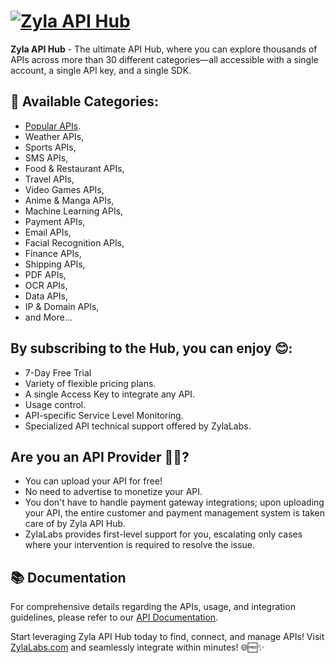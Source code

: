 # [![Zyla API Hub](https://zylalabs.com/img/logo-removebg-preview.png)](https://zylalabs.com/)

<!--start: description-->

**Zyla API Hub** - The ultimate API Hub, where you can explore thousands of APIs across more than 30 different categories—all accessible with a single account, a single API key, and a single SDK.

<!--end: description-->

<!--start: docs-->

## 🌟 Available Categories:

- [Popular APIs](https://zylalabs.com/api-marketplace/popular).
- Weather APIs,
- Sports APIs,
- SMS APIs,
- Food & Restaurant APIs,
- Travel APIs,
- Video Games APIs,
- Anime & Manga APIs,
- Machine Learning APIs,
- Payment APIs,
- Email APIs,
- Facial Recognition APIs,
- Finance APIs,
- Shipping APIs,
- PDF APIs,
- OCR APIs,
- Data APIs,
- IP & Domain APIs,
- and More...

## By subscribing to the Hub, you can enjoy 😊:

- 7-Day Free Trial
- Variety of flexible pricing plans.
- A single Access Key to integrate any API.
- Usage control.
- API-specific Service Level Monitoring.
- Specialized API technical support offered by ZylaLabs.

## Are you an API Provider 👨‍💻?
- You can upload your API for free!
- No need to advertise to monetize your API.
- You don't have to handle payment gateway integrations; upon uploading your API, the entire customer and payment management system is taken care of by Zyla API Hub.
- ZylaLabs provides first-level support for you, escalating only cases where your intervention is required to resolve the issue.

## 📚 Documentation

For comprehensive details regarding the APIs, usage, and integration guidelines, please refer to our [API Documentation](https://help.zylalabs.com).


Start leveraging Zyla API Hub today to find, connect, and manage APIs! Visit [ZylaLabs.com](https://zylalabs.com/api-marketplace) and seamlessly integrate within minutes! 🌐🆓✨
